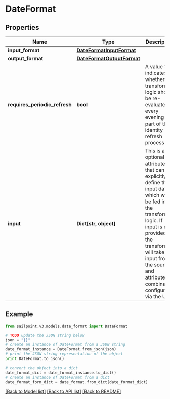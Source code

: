 # DateFormat


## Properties

Name | Type | Description | Notes
------------ | ------------- | ------------- | -------------
**input_format** | [**DateFormatInputFormat**](DateFormatInputFormat.md) |  | [optional] 
**output_format** | [**DateFormatOutputFormat**](DateFormatOutputFormat.md) |  | [optional] 
**requires_periodic_refresh** | **bool** | A value that indicates whether the transform logic should be re-evaluated every evening as part of the identity refresh process | [optional] [default to False]
**input** | **Dict[str, object]** | This is an optional attribute that can explicitly define the input data which will be fed into the transform logic. If input is not provided, the transform will take its input from the source and attribute combination configured via the UI. | [optional] 

## Example

```python
from sailpoint.v3.models.date_format import DateFormat

# TODO update the JSON string below
json = "{}"
# create an instance of DateFormat from a JSON string
date_format_instance = DateFormat.from_json(json)
# print the JSON string representation of the object
print DateFormat.to_json()

# convert the object into a dict
date_format_dict = date_format_instance.to_dict()
# create an instance of DateFormat from a dict
date_format_form_dict = date_format.from_dict(date_format_dict)
```
[[Back to Model list]](../README.md#documentation-for-models) [[Back to API list]](../README.md#documentation-for-api-endpoints) [[Back to README]](../README.md)


